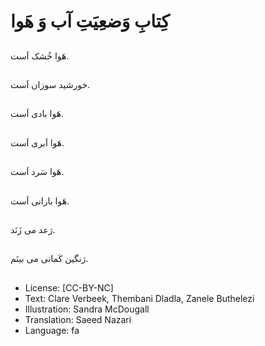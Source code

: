 # کِتابِ وَضعِیَتِ آب وَ هَوا

##
هَوا خُشک اَست.

##
خورشید سوزان اَست.

##
هَوا بادی اَست.

## 
هَوا اَبری اَست.

##
 هَوا سَرد اَست.

##
هَوا بارانی اَست.

##
رَعد می زَنَد.

##
رَنگین کَمانی می بینَم.

##
* License: [CC-BY-NC]
* Text: Clare Verbeek, Thembani Dladla, Zanele Buthelezi
* Illustration: Sandra McDougall
* Translation: Saeed Nazari
* Language: fa
